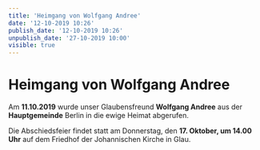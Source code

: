 ```yaml
---
title: 'Heimgang von Wolfgang Andree'
date: '12-10-2019 10:26'
publish_date: '12-10-2019 10:26'
unpublish_date: '27-10-2019 10:00'
visible: true
---
```


# Heimgang von Wolfgang Andree

Am **11.10.2019** wurde unser Glaubensfreund **Wolfgang Andree** aus der **Hauptgemeinde** Berlin in die ewige Heimat abgerufen.

Die Abschiedsfeier findet statt am Donnerstag, den **17. Oktober, um 14.00 Uhr** auf dem Friedhof der Johannischen Kirche in Glau.